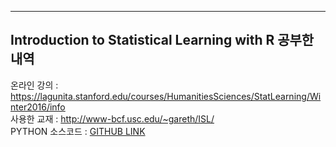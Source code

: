 ---------------------
Introduction to Statistical Learning with R 공부한 내역
------------------------
온라인 강의 : <a href="https://lagunita.stanford.edu/courses/HumanitiesSciences/StatLearning/Winter2016/info">https://lagunita.stanford.edu/courses/HumanitiesSciences/StatLearning/Winter2016/info<a> <br>
사용한 교재 : <a href="http://www-bcf.usc.edu/~gareth/ISL/">http://www-bcf.usc.edu/~gareth/ISL/<a><br>
PYTHON 소스코드 : <a href = "https://github.com/JWarmenhoven/ISLR-python"> GITHUB LINK <a>
